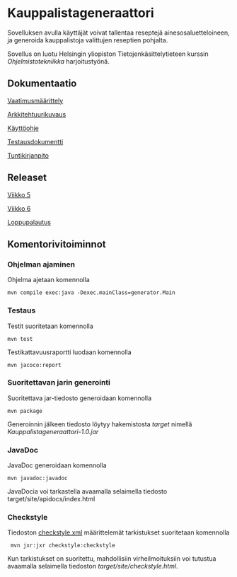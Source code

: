 # Kauppalistageneraattori
Sovelluksen avulla käyttäjät voivat tallentaa reseptejä ainesosaluetteloineen, ja generoida kauppalistoja valittujen reseptien pohjalta.

Sovellus on luotu Helsingin yliopiston Tietojenkäsittelytieteen kurssin *Ohjelmistotekniikka* harjoitustyönä.

## Dokumentaatio
[Vaatimusmäärittely](https://github.com/heinapaa/ot-harjoitustyo/blob/main/dokumentaatio/vaatimusmaarittely.md)

[Arkkitehtuurikuvaus](https://github.com/heinapaa/ot-harjoitustyo/blob/main/dokumentaatio/arkkitehtuuri.md)

[Käyttöohje](https://github.com/heinapaa/ot-harjoitustyo/blob/main/dokumentaatio/kayttoohje.md)

[Testausdokumentti](https://github.com/heinapaa/ot-harjoitustyo/blob/main/dokumentaatio/testaus.md)

[Tuntikirjanpito](https://github.com/heinapaa/ot-harjoitustyo/blob/main/dokumentaatio/tuntikirjanpito.md)

## Releaset
[Viikko 5](https://github.com/heinapaa/ot-harjoitustyo/releases/tag/viikko5)

[Viikko 6](https://github.com/heinapaa/ot-harjoitustyo/releases/tag/viikko6)

[Loppupalautus](https://github.com/heinapaa/ot-harjoitustyo/releases/tag/loppupalautus)

## Komentorivitoiminnot

### Ohjelman ajaminen
Ohjelma ajetaan komennolla
```
mvn compile exec:java -Dexec.mainClass=generator.Main
```

### Testaus
Testit suoritetaan komennolla
```
mvn test
```
Testikattavuusraportti luodaan komennolla
```
mvn jacoco:report
```

### Suoritettavan jarin generointi
Suoritettava jar-tiedosto generoidaan komennolla
```
mvn package
```
Generoinnin jälkeen tiedosto löytyy hakemistosta *target* nimellä *Kauppalistageneraattori-1.0.jar*

### JavaDoc
JavaDoc generoidaan komennolla
```
mvn javadoc:javadoc
```
JavaDocia voi tarkastella avaamalla selaimella tiedosto target/site/apidocs/index.html

### Checkstyle
Tiedoston [checkstyle.xml](https://github.com/heinapaa/ot-harjoitustyo/blob/main/Kauppalistageneraattori/checkstyle.xml) määrittelemät tarkistukset suoritetaan komennolla
```
 mvn jxr:jxr checkstyle:checkstyle
```
Kun tarkistukset on suoritettu, mahdollisiin virheilmoituksiin voi tutustua avaamalla selaimella tiedoston *target/site/checkstyle.html*.
